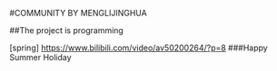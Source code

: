 #COMMUNITY BY MENGLIJINGHUA


##The project is programming

[spring]
https://www.bilibili.com/video/av50200264/?p=8
###Happy Summer Holiday
